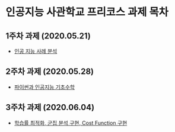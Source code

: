 # 인공지능 사관학교 프리코스 과제 목차

## 1주차 과제 (2020.05.21)

* [인공 지능 사례 분석](https://github.com/JooEHyeon/GwangjuAISchool/blob/master/Assignment1.ipynb)

## 2주차 과제 (2020.05.28)

* [파이썬과 인공지능 기초수학](https://github.com/JooEHyeon/GwangjuAISchool/blob/master/2%EC%A3%BC%EC%B0%A8%EA%B3%BC%EC%A0%9C.ipynb)

## 3주차 과제 (2020.06.04)

* [학습률 최적화, 군집 분석 구현, Cost Function 구현](https://github.com/JooEHyeon/GwangjuAISchool/blob/master/2%EC%A3%BC%EC%B0%A8%EA%B3%BC%EC%A0%9C.ipynb)
